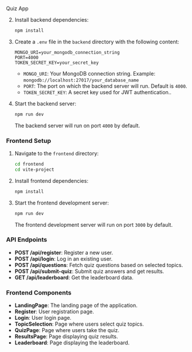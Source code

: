 Quiz App

2. Install backend dependencies:
   ```bash
   npm install
   ```
3. Create a `.env` file in the `backend` directory with the following content:
   ```env
   MONGO_URI=your_mongodb_connection_string
   PORT=4000
   TOKEN_SECRET_KEY=your_secret_key
   ```
   - `MONGO_URI`: Your MongoDB connection string. Example: `mongodb://localhost:27017/your_database_name`
   - `PORT`: The port on which the backend server will run. Default is `4000`.
   - `TOKEN_SECRET_KEY`: A secret key used for JWT authentication..

4. Start the backend server:
   ```bash
   npm run dev
   ```
   The backend server will run on port `4000` by default.

### Frontend Setup

1. Navigate to the `frontend` directory:
   ```bash
   cd frontend
   cd vite-project
   ```
2. Install frontend dependencies:
   ```bash
   npm install
   ```
3. Start the frontend development server:
   ```bash
   npm run dev
   ```
   The frontend development server will run on port `3000` by default.

### API Endpoints

- **POST /api/register**: Register a new user.
- **POST /api/login**: Log in an existing user.
- **POST /api/questions**: Fetch quiz questions based on selected topics.
- **POST /api/submit-quiz**: Submit quiz answers and get results.
- **GET /api/leaderboard**: Get the leaderboard data.

### Frontend Components

- **LandingPage**: The landing page of the application.
- **Register**: User registration page.
- **Login**: User login page.
- **TopicSelection**: Page where users select quiz topics.
- **QuizPage**: Page where users take the quiz.
- **ResultsPage**: Page displaying quiz results.
- **Leaderboard**: Page displaying the leaderboard.



